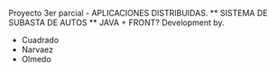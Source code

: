 Proyecto 3er parcial - APLICACIONES DISTRIBUIDAS. 
** SISTEMA DE SUBASTA DE AUTOS
** JAVA + FRONT?
Development by.
* Cuadrado
* Narvaez
* Olmedo
